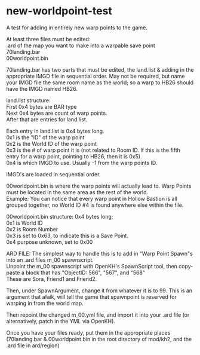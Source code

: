 # new-worldpoint-test
A test for adding in entirely new warp points to the game. </br>

At least three files must be edited: </br>
.ard of the map you want to make into a warpable save point </br>
70landing.bar </br>
00worldpoint.bin </br>


70landing.bar has two parts that must be edited, the land.list & adding in the appropriate IMGD file in sequential order. May not be required, but name your IMGD file the same room name as the world; so a warp to HB26 should have the IMGD named HB26. </br>

land.list structure: </br>
First 0x4 bytes are BAR type </br>
Next 0x4 bytes are count of warp points. </br>
After that are entries for land.list. </br>

Each entry in land.list is 0x4 bytes long. </br>
0x1 is the "ID" of the warp point </br>
0x2 is the World ID of the warp point </br>
0x3 is the # of warp point it is (not related to Room ID. If this is the fifth entry for a warp point, pointing to HB26, then it is 0x5). </br>
0x4 is which IMGD to use. Usually -1 from the warp points ID. </br>

IMGD's are loaded in sequential order. </br>

00worldpoint.bin is where the warp points will actually lead to. Warp Points must be located in the same area as the rest of the world. </br>
Example: You can notice that every warp point in Hollow Bastion is all grouped together, no World ID #4 is found anywhere else within the file. </br>

00worldpoint.bin structure: 0x4 bytes long; </br>
0x1 is World ID </br>
0x2 is Room Number </br>
0x3 is set to 0x63, to indicate this is a Save Point. </br>
0x4 purpose unknown, set to 0x00 </br>



ARD FILE:
The simplest way to handle this is to add in "Warp Point Spawn"s into an .ard files m_00 spawnscript. </br>
Unpoint the m_00 spawnscript with OpenKH's SpawnScript tool, then copy-paste a block that has "ObjectID: 566", "567", and "568" </br>
These are Sora, Friend1 and Friend2. </br>

Then, under SpawnArgument, change it from whatever it is to 99. This is an argument that afaik, will tell the game that spawnpoint is reserved for warping in from the world map.
</br>

Then repoint the changed m_00.yml file, and import it into your .ard file (or alternatively, patch in the YML via OpenKH). </br>

Once you have your files ready, put them in the appropriate places (70landing.bar & 00worldpoint.bin in the root directory of mod/kh2, and the .ard file in ard/region)
